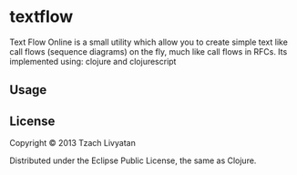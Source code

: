 # textflow

Text Flow Online is a small utility which allow you to create simple text like call flows (sequence diagrams) on the fly, much like call flows in RFCs. 
Its implemented using: clojure and clojurescript


## Usage


## License

Copyright © 2013 Tzach Livyatan

Distributed under the Eclipse Public License, the same as Clojure.
